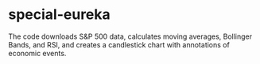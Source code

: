 # special-eureka
The code downloads S&amp;P 500 data, calculates moving averages, Bollinger Bands, and RSI, and creates a candlestick chart with annotations of economic events.
